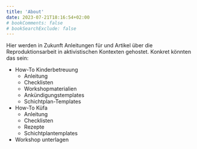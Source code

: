 ```yaml
---
title: 'About'
date: 2023-07-21T18:16:54+02:00
# bookComments: false
# bookSearchExclude: false
---
```


Hier werden in Zukunft Anleitungen für und Artikel über die Reproduktionsarbeit in aktivistischen Kontexten gehostet. Konkret könnten das sein:

- How-To Kinderbetreuung
  - Anleitung
  - Checklisten
  - Workshopmaterialien
  - Ankündigungstemplates
  - Schichtplan-Templates
- How-To Küfa
  - Anleitung
  - Checklisten
  - Rezepte
  - Schichtplantemplates
- Workshop unterlagen

